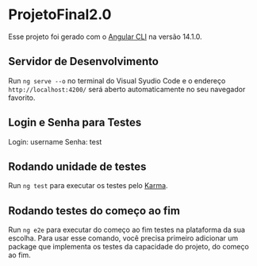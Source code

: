 # ProjetoFinal2.0

Esse projeto foi gerado com o [Angular CLI](https://github.com/angular/angular-cli) na versão 14.1.0.

## Servidor de Desenvolvimento

Run `ng serve --o` no terminal do Visual Syudio Code e o endereço `http://localhost:4200/` será aberto automaticamente no seu navegador favorito.

## Login e Senha para Testes

Login: username
Senha: test

## Rodando unidade de testes

Run `ng test` para executar os testes pelo [Karma](https://karma-runner.github.io).

## Rodando testes do começo ao fim

Run `ng e2e` para executar do começo ao fim testes na plataforma da sua escolha. Para usar esse comando, você precisa primeiro adicionar um package que implementa os testes da capacidade do projeto, do começo ao fim.
